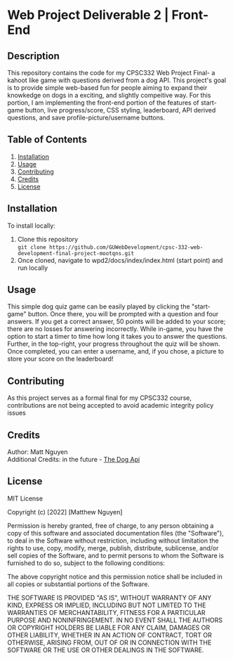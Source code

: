 # Web Project Deliverable 2 | Front-End 

## Description
This repository contains the code for my CPSC332 Web Project Final- a kahoot like game with questions derived from a dog API. This project's goal is to provide
simple web-based fun for people aiming to expand their knowkedge on dogs in a exciting, and slightly compeitive way. For this portion, I am implementing the 
front-end portion of the features of start-game button, live progress/score, CSS styling, leaderboard, API derived questions, and save profile-picture/username buttons.

## Table of Contents
1. [Installation](#installation)
2. [Usage](#usage)
3. [Contributing](#contributing)
4. [Credits](#credits)
5. [License](#license)

## Installation
To install locally: 
1. Clone this repository  
`git clone https://github.com/GUWebDevelopment/cpsc-332-web-development-final-project-mootqns.git`  
2. Once cloned, navigate to wpd2/docs/index/index.html (start point) and run locally

## Usage
This simple dog quiz game can be easily played by clicking the "start-game" button. Once there, you will be prompted with a
question and four answers. If you get a correct answer, 50 points will be added to your score; there are no losses for answering 
incorrectly. While in-game, you have the option to start a timer to time how long it takes you to answer the questions. Further,
in the top-right, your progress throughout the quiz will be shown. Once completed, you can enter a username, and, if you chose,
a picture to store your score on the leaderboard! 

## Contributing
As this project serves as a formal final for my CPSC332 course, contributions are not being accepted to avoid academic integrity policy issues

## Credits
Author: Matt Nguyen  
Additional Credits: in the future - [The Dog Api](https://documenter.getpostman.com/view/4016432/the-dog-api/RW81vZ4Z)

## License 
MIT License  

Copyright (c) [2022] [Matthew Nguyen]  

Permission is hereby granted, free of charge, to any person obtaining a copy
of this software and associated documentation files (the "Software"), to deal
in the Software without restriction, including without limitation the rights
to use, copy, modify, merge, publish, distribute, sublicense, and/or sell
copies of the Software, and to permit persons to whom the Software is
furnished to do so, subject to the following conditions:  

The above copyright notice and this permission notice shall be included in all
copies or substantial portions of the Software.  

THE SOFTWARE IS PROVIDED "AS IS", WITHOUT WARRANTY OF ANY KIND, EXPRESS OR
IMPLIED, INCLUDING BUT NOT LIMITED TO THE WARRANTIES OF MERCHANTABILITY,
FITNESS FOR A PARTICULAR PURPOSE AND NONINFRINGEMENT. IN NO EVENT SHALL THE
AUTHORS OR COPYRIGHT HOLDERS BE LIABLE FOR ANY CLAIM, DAMAGES OR OTHER
LIABILITY, WHETHER IN AN ACTION OF CONTRACT, TORT OR OTHERWISE, ARISING FROM,
OUT OF OR IN CONNECTION WITH THE SOFTWARE OR THE USE OR OTHER DEALINGS IN THE
SOFTWARE.  